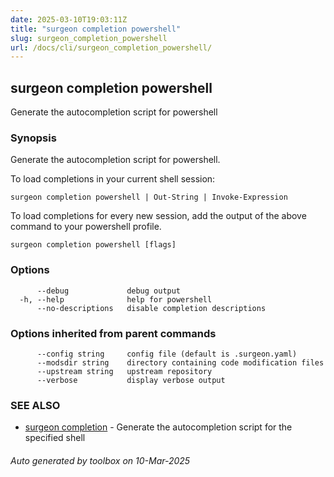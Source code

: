```yaml
---
date: 2025-03-10T19:03:11Z
title: "surgeon completion powershell"
slug: surgeon_completion_powershell
url: /docs/cli/surgeon_completion_powershell/
---
```

## surgeon completion powershell

Generate the autocompletion script for powershell

### Synopsis

Generate the autocompletion script for powershell.

To load completions in your current shell session:

	surgeon completion powershell | Out-String | Invoke-Expression

To load completions for every new session, add the output of the above command
to your powershell profile.


```
surgeon completion powershell [flags]
```

### Options

```
      --debug             debug output
  -h, --help              help for powershell
      --no-descriptions   disable completion descriptions
```

### Options inherited from parent commands

```
      --config string     config file (default is .surgeon.yaml)
      --modsdir string    directory containing code modification files
      --upstream string   upstream repository
      --verbose           display verbose output
```

### SEE ALSO

* [surgeon completion](/surgeon/docs/cli/surgeon_completion/)	 - Generate the autocompletion script for the specified shell

###### Auto generated by toolbox on 10-Mar-2025
